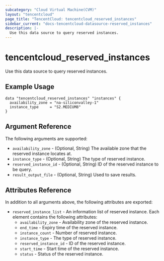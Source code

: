 ```yaml
---
subcategory: "Cloud Virtual Machine(CVM)"
layout: "tencentcloud"
page_title: "TencentCloud: tencentcloud_reserved_instances"
sidebar_current: "docs-tencentcloud-datasource-reserved_instances"
description: |-
  Use this data source to query reserved instances.
---
```


# tencentcloud_reserved_instances

Use this data source to query reserved instances.

## Example Usage

```hcl
data "tencentcloud_reserved_instances" "instances" {
  availability_zone = "na-siliconvalley-1"
  instance_type     = "S2.MEDIUM8"
}
```

## Argument Reference

The following arguments are supported:

* `availability_zone` - (Optional, String) The available zone that the reserved instance locates at.
* `instance_type` - (Optional, String) The type of reserved instance.
* `reserved_instance_id` - (Optional, String) ID of the reserved instance to be query.
* `result_output_file` - (Optional, String) Used to save results.

## Attributes Reference

In addition to all arguments above, the following attributes are exported:

* `reserved_instance_list` - An information list of reserved instance. Each element contains the following attributes:
  * `availability_zone` - Availability zone of the reserved instance.
  * `end_time` - Expiry time of the reserved instance.
  * `instance_count` - Number of reserved instance.
  * `instance_type` - The type of reserved instance.
  * `reserved_instance_id` - ID of the reserved instance.
  * `start_time` - Start time of the reserved instance.
  * `status` - Status of the reserved instance.



